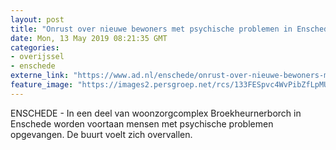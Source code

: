 ```yaml
---
layout: post
title: "Onrust over nieuwe bewoners met psychische problemen in Enschedees wooncomplex"
date: Mon, 13 May 2019 08:21:35 GMT
categories: 
- overijssel 
- enschede 
externe_link: "https://www.ad.nl/enschede/onrust-over-nieuwe-bewoners-met-psychische-problemen-in-enschedees-wooncomplex~a133160d/"
feature_image: "https://images2.persgroep.net/rcs/133FESpvc4WvPibZfLpMUzwiE2Y/diocontent/148207863/_fitwidth/400/?appId=21791a8992982cd8da851550a453bd7f&quality=0.7"
---
```


ENSCHEDE - In een deel van woonzorgcomplex Broekheurnerborch in Enschede worden voortaan mensen met psychische problemen opgevangen. De buurt voelt zich overvallen.

